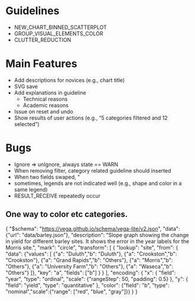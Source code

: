 # Guidelines
- NEW_CHART_BINNED_SCATTERPLOT
- GROUP_VISUAL_ELEMENTS_COLOR
- CLUTTER_REDUCTION

# Main Features
- Add descriptions for novices (e.g., chart title)
- SVG save
- Add explanations in guideline
  - Technical reasons
  - Academic reasons
- Issue on reset and undo
- Show results of user actions (e.g., “5 categories filtered and 12 selected”)

# Bugs
- Ignore => unIgnore, always state == WARN
- When removing filter, category related guideline should inserted
- When two fields swaped, "
- sometimes, legends are not indicated well (e.g., shape and color in a same legend)
- RESULT_RECEIVE repeatedly occur

## One way to color etc categories.
{
  "$schema": "https://vega.github.io/schema/vega-lite/v2.json",
  "data": {"url": "data/barley.json"},
  "description": "Slope graph showing the change in yield for different barley sites. It shows the error in the year labels for the Morris site.",
  "mark": "circle",
   "transform": [
    {
      "lookup": "site",
      "from": {
        "data": {"values": [
      {"a": "Duluth","b": "Duluth"}, {"a": "Crookston","b": "Crookston"},
      {"a": "Grand Rapids","b": "Others"}, {"a": "Morris","b": "Others"},
      {"a": "University Farm","b": "Others"}, {"a": "Waseca","b": "Others"}
    ]},
        "key": "a",
        "fields": ["b"]
      }
    }
  ],
  "encoding": {
    "x": {
      "field": "year",
      "type": "ordinal",
      "scale": {"rangeStep": 50, "padding": 0.5}
    },
    "y": {
      "field": "yield",
      "type": "quantitative"
    },
    "color": {"field": "b", "type": "nominal","scale":{"range": ["red", "blue", "gray"]}}
  }
}
